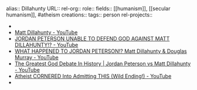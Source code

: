 alias:: Dillahunty
URL::
rel-org::
role::
fields:: [[humanism]], [[secular humanism]], #atheism
creations::
tags:: person
rel-projects::


-
- [Matt Dillahunty - YouTube](https://www.youtube.com/@SansDeity)
- [JORDAN PETERSON UNABLE TO DEFEND GOD AGAINST MATT DILLAHUNTY!? - YouTube](https://www.youtube.com/watch?v=D9l1lekEttY)
- [WHAT HAPPENED TO JORDAN PETERSON!? Matt Dillahunty & Douglas Murray - YouTube](https://www.youtube.com/watch?v=o9-pDRmNLys)
- [The Greatest God Debate In History | Jordan Peterson vs Matt Dillahunty - YouTube](https://www.youtube.com/watch?v=9nQUg4QeI_Y)
- [Atheist CORNERED Into Admitting THIS (Wild Ending!) - YouTube](https://www.youtube.com/watch?v=2v_MHctPMtI)
-
